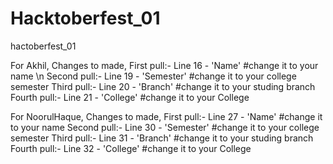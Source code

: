 # Hacktoberfest_01
hactoberfest_01

For Akhil,
Changes to made,
First pull:- Line 16 - 'Name'   #change it to your name \n
Second pull:- Line 19 - 'Semester'  #change it to your college semester
Third pull:- Line 20 - 'Branch'   #change it to your studing branch
Fourth pull:- Line 21 - 'College'   #change it to your College



For NoorulHaque,
Changes to made,
First pull:- Line 27 - 'Name'   #change it to your name
Second pull:- Line 30 - 'Semester'  #change it to your college semester
Third pull:- Line 31 - 'Branch'   #change it to your studing branch
Fourth pull:- Line 32 - 'College'   #change it to your College

